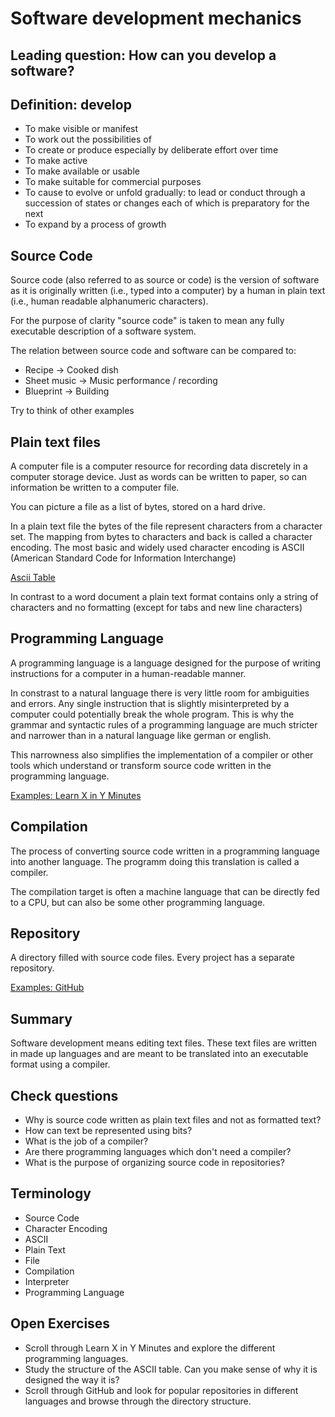 # Software development mechanics

## Leading question: How can you develop a software?

## Definition: develop

- To make visible or manifest
- To work out the possibilities of
- To create or produce especially by deliberate effort over time
- To make active
- To make available or usable
- To make suitable for commercial purposes
- To cause to evolve or unfold gradually: to lead or conduct through a succession of states or changes each of which is preparatory for the next
- To expand by a process of growth

## Source Code

Source code (also referred to as source or code) is the version of software as
it is originally written (i.e., typed into a computer) by a human in plain text
(i.e., human readable alphanumeric characters).

For the purpose of clarity "source code" is taken to mean any fully executable
description of a software system.

The relation between source code and software can be compared to:

- Recipe -> Cooked dish
- Sheet music -> Music performance / recording
- Blueprint -> Building

Try to think of other examples

## Plain text files

A computer file is a computer resource for recording data discretely in a
computer storage device. Just as words can be written to paper, so can
information be written to a computer file.

You can picture a file as a list of bytes, stored on a hard drive.

In a plain text file the bytes of the file represent characters from a character
set. The mapping from bytes to characters and back is called a character
encoding. The most basic and widely used character encoding is ASCII (American
Standard Code for Information Interchange)

[Ascii
Table](http://dcjtech.info/wp-content/uploads/2015/10/ASCII-Cheatsheet.pdf)

In contrast to a word document a plain text format contains only a string of
characters and no formatting (except for tabs and new line characters)

## Programming Language

A programming language is a language designed for the purpose of writing
instructions for a computer in a human-readable manner.

In constrast to a natural language there is very little room for ambiguities and
errors. Any single instruction that is slightly misinterpreted by a computer
could potentially break the whole program. This is why the grammar and syntactic
rules of a programming language are much stricter and narrower than in a natural
language like german or english.

This narrowness also simplifies the implementation of a compiler or other tools
which understand or transform source code written in the programming language.

[Examples: Learn X in Y Minutes](https://learnxinyminutes.com/)

## Compilation

The process of converting source code written in a programming language into
another language. The programm doing this translation is called a compiler.

The compilation target is often a machine language that can be
directly fed to a CPU, but can also be some other programming language.

## Repository

A directory filled with source code files. Every project has a separate
repository.

[Examples: GitHub](https://github.com/trending)

## Summary

Software development means editing text files. These text files are written in
made up languages and are meant to be translated into an executable format using
a compiler.

## Check questions

- Why is source code written as plain text files and not as formatted text?
- How can text be represented using bits?
- What is the job of a compiler?
- Are there programming languages which don't need a compiler?
- What is the purpose of organizing source code in repositories?

## Terminology

- Source Code
- Character Encoding
- ASCII
- Plain Text
- File
- Compilation
- Interpreter
- Programming Language

## Open Exercises

- Scroll through Learn X in Y Minutes and explore the different programming languages.
- Study the structure of the ASCII table. Can you make sense of why it is
  designed the way it is?
- Scroll through GitHub and look for popular repositories in different languages
  and browse through the directory structure.
